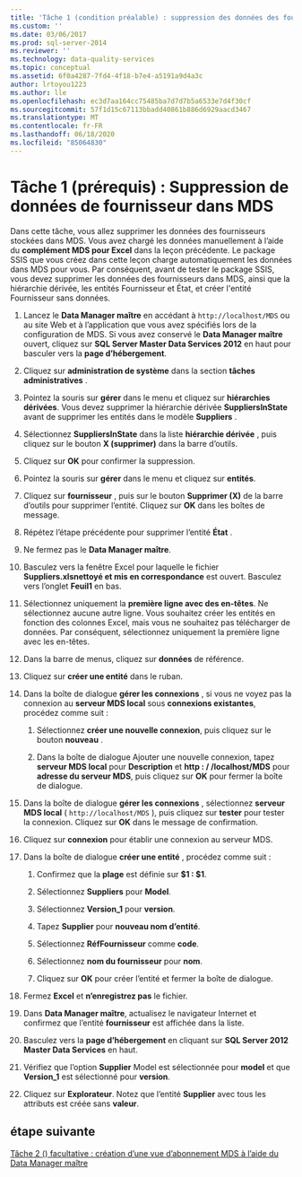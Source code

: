 ```yaml
---
title: 'Tâche 1 (condition préalable) : suppression des données des fournisseurs dans MDS | Microsoft Docs'
ms.custom: ''
ms.date: 03/06/2017
ms.prod: sql-server-2014
ms.reviewer: ''
ms.technology: data-quality-services
ms.topic: conceptual
ms.assetid: 6f0a4287-7fd4-4f18-b7e4-a5191a9d4a3c
author: lrtoyou1223
ms.author: lle
ms.openlocfilehash: ec3d7aa164cc75485ba7d7d7b5a6533e7d4f30cf
ms.sourcegitcommit: 57f1d15c67113bbadd40861b886d6929aacd3467
ms.translationtype: MT
ms.contentlocale: fr-FR
ms.lasthandoff: 06/18/2020
ms.locfileid: "85064830"
---
```

# <a name="task-1-prerequisite-removing-supplier-data-in-mds"></a>Tâche 1 (prérequis) : Suppression de données de fournisseur dans MDS
  Dans cette tâche, vous allez supprimer les données des fournisseurs stockées dans MDS. Vous avez chargé les données manuellement à l’aide du **complément MDS pour Excel** dans la leçon précédente. Le package SSIS que vous créez dans cette leçon charge automatiquement les données dans MDS pour vous. Par conséquent, avant de tester le package SSIS, vous devez supprimer les données des fournisseurs dans MDS, ainsi que la hiérarchie dérivée, les entités Fournisseur et État, et créer l'entité Fournisseur sans données.  
  
1.  Lancez le **Data Manager maître** en accédant à `http://localhost/MDS` ou au site Web et à l’application que vous avez spécifiés lors de la configuration de MDS. Si vous avez conservé le **Data Manager maître** ouvert, cliquez sur **SQL Server Master Data Services 2012** en haut pour basculer vers la **page d’hébergement**.  
  
2.  Cliquez sur **administration de système** dans la section **tâches administratives** .  
  
3.  Pointez la souris sur **gérer** dans le menu et cliquez sur **hiérarchies dérivées**. Vous devez supprimer la hiérarchie dérivée **SuppliersInState** avant de supprimer les entités dans le modèle **Suppliers** .  
  
4.  Sélectionnez **SuppliersInState** dans la liste **hiérarchie dérivée** , puis cliquez sur le bouton **X (supprimer)** dans la barre d’outils.  
  
5.  Cliquez sur **OK** pour confirmer la suppression.  
  
6.  Pointez la souris sur **gérer** dans le menu et cliquez sur **entités**.  
  
7.  Cliquez sur **fournisseur** , puis sur le bouton **Supprimer (X)** de la barre d’outils pour supprimer l’entité. Cliquez sur **OK** dans les boîtes de message.  
  
8.  Répétez l’étape précédente pour supprimer l’entité **État** .  
  
9. Ne fermez pas le **Data Manager maître**.  
  
10. Basculez vers la fenêtre Excel pour laquelle le fichier **Suppliers.xlsnettoyé et mis en correspondance** est ouvert. Basculez vers l’onglet **Feuil1** en bas.  
  
11. Sélectionnez uniquement la **première ligne avec des en-têtes**. Ne sélectionnez aucune autre ligne. Vous souhaitez créer les entités en fonction des colonnes Excel, mais vous ne souhaitez pas télécharger de données. Par conséquent, sélectionnez uniquement la première ligne avec les en-têtes.  
  
12. Dans la barre de menus, cliquez sur **données** de référence.  
  
13. Cliquez sur **créer une entité** dans le ruban.  
  
14. Dans la boîte de dialogue **gérer les connexions** , si vous ne voyez pas la connexion au **serveur MDS local** sous **connexions existantes**, procédez comme suit :  
  
    1.  Sélectionnez **créer une nouvelle connexion**, puis cliquez sur le bouton **nouveau** .  
  
    2.  Dans la boîte de dialogue Ajouter une nouvelle connexion, tapez **serveur MDS local** pour **Description** et **http : \/ /localhost/MDS** pour **adresse du serveur MDS**, puis cliquez sur **OK** pour fermer la boîte de dialogue.  
  
15. Dans la boîte de dialogue **gérer les connexions** , sélectionnez **serveur MDS local** ( `http://localhost/MDS` ), puis cliquez sur **tester** pour tester la connexion. Cliquez sur **OK** dans le message de confirmation.  
  
16. Cliquez sur **connexion** pour établir une connexion au serveur MDS.  
  
17. Dans la boîte de dialogue **créer une entité** , procédez comme suit :  
  
    1.  Confirmez que la **plage** est définie sur **$1 : $1**.  
  
    2.  Sélectionnez **Suppliers** pour **Model**.  
  
    3.  Sélectionnez **Version_1** pour **version**.  
  
    4.  Tapez **Supplier** pour **nouveau nom d’entité**.  
  
    5.  Sélectionnez **RéfFournisseur** comme **code**.  
  
    6.  Sélectionnez **nom du fournisseur** pour **nom**.  
  
    7.  Cliquez sur **OK** pour créer l’entité et fermer la boîte de dialogue.  
  
18. Fermez **Excel** et **n’enregistrez pas** le fichier.  
  
19. Dans **Data Manager maître**, actualisez le navigateur Internet et confirmez que l’entité **fournisseur** est affichée dans la liste.  
  
20. Basculez vers la **page d’hébergement** en cliquant sur **SQL Server 2012 Master Data Services** en haut.  
  
21. Vérifiez que l’option **Supplier** Model est sélectionnée pour **model** et que **Version_1** est sélectionné pour **version**.  
  
22. Cliquez sur **Explorateur**. Notez que l’entité **Supplier** avec tous les attributs est créée sans **valeur**.  
  
## <a name="next-step"></a>étape suivante  
 [Tâche 2 &#40;&#41; facultative : création d’une vue d’abonnement MDS à l’aide du Data Manager maître](../../2014/tutorials/task-2-optional-creating-a-mds-subscription-view-using-master-data-manager.md)  
  
  
